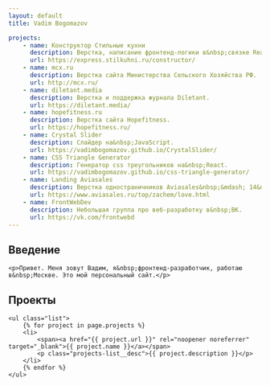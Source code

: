 ```yaml
---
layout: default
title: Vadim Bogomazov

projects:
    - name: Конструктор Стильные кухни
      description: Верстка, написание фронтенд-логики в&nbsp;связке React/Redux.
      url: https://express.stilkuhni.ru/constructor/
    - name: mcx.ru
      description: Верстка сайта Министерства Сельского Хозяйства РФ.
      url: http://mcx.ru/
    - name: diletant.media
      description: Верстка и поддержка журнала Diletant.
      url: https://diletant.media/
    - name: hopefitness.ru
      description: Верстка сайта Hopefitness.
      url: https://hopefitness.ru/
    - name: Crystal Slider
      description: Cлайдер на&nbsp;JavaScript.
      url: https://vadimbogomazov.github.io/CrystalSlider/
    - name: CSS Triangle Generator
      description: Генератор css треугольников на&nbsp;React.
      url: https://vadimbogomazov.github.io/css-triangle-generator/
    - name: Landing Aviasales
      description: Верстка одностраничников Aviasales&nbsp;&mdash; 14&nbsp;февраля, 23&nbsp;февраля, 8&nbsp;марта.
      url: https://www.aviasales.ru/top/zachem/love.html
    - name: FrontWebDev
      description: Небольшая группа про веб-разработку в&nbsp;ВК.
      url: https://vk.com/frontwebd
---
```


<section class="page-section">
    <h2>Введение</h2>

    <p>Привет. Меня зовут Вадим, я&nbsp;фронтенд-разработчик, работаю в&nbsp;Москве. Это мой персональный сайт.</p>
</section>

<section class="page-section">
    <h2>Проекты</h2>

    <ul class="list">
        {% for project in page.projects %}
        <li>
            <span><a href="{{ project.url }}" rel="noopener noreferrer" target="_blank">{{ project.name }}</a></span>
            <p class="projects-list__desc">{{ project.description }}</p>
        </li>
        {% endfor %}
    </ul>
</section>
